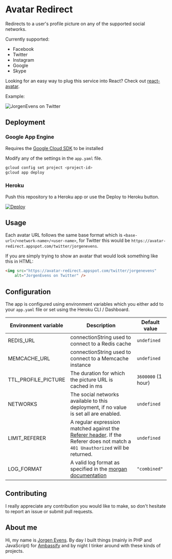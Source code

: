 # Avatar Redirect

Redirects to a user's profile picture on any of the supported social networks.

Currently supported:

- Facebook
- Twitter
- Instagram
- Google
- Skype

Looking for an easy way to plug this service into React? Check out [react-avatar](https://github.com/Sitebase/react-avatar).

Example:

![JorgenEvens on Twitter](https://avatar-redirect.appspot.com/twitter/JorgenEvens?size=bigger)

## Deployment

### Google App Engine

Requires the [Google Cloud SDK](https://cloud.google.com/sdk/) to be installed

Modify any of the settings in the `app.yaml` file.

```sh
gcloud config set project <project-id>
gcloud app deploy
```

### Heroku

Push this repository to a Heroku app or use the Deploy to Heroku button.

[![Deploy](https://www.herokucdn.com/deploy/button.svg)](https://heroku.com/deploy)

## Usage

Each avatar URL follows the same base format which is `<base-url>/<network-name>/<user-name>`, for Twitter this would be `https://avatar-redirect.appspot.com/twitter/jorgenevens`.

If you are simply trying to show an avatar that would look something like this in HTML:

```html
<img src="https://avatar-redirect.appspot.com/twitter/jorgenevens"
    alt="JorgenEvens on Twitter" />
```

## Configuration

The app is configured using environment variables which you either add to your `app.yaml` file or set using the Heroku CLI / Dashboard.

| Environment variable | Description | Default value |
| --- | --- | --- |
| REDIS\_URL | connectionString used to connect to a Redis cache | `undefined` |
| MEMCACHE\_URL | connectionString used to connect to a Memcache instance | `undefined` |
| TTL\_PROFILE\_PICTURE | The duration for which the picture URL is cached in ms | `3600000` (1 hour) |
| NETWORKS | The social networks available to this deployment, if no value is set all are enabled. | `undefined` |
| LIMIT\_REFERER | A regular expression matched against the [Referer header](https://developer.mozilla.org/en-US/docs/Web/HTTP/Headers/Referer). If the Referer does not match a `401 Unauthorized` will be returned. | `undefined` |
| LOG\_FORMAT | A valid log format as specified in the [morgan documentation](https://github.com/expressjs/morgan#predefined-formats) | `"combined"` |

## Contributing

I really appreciate any contribution you would like to make, so don't hesitate to report an issue or submit pull requests.

## About me

Hi, my name is [Jorgen Evens](https://jorgen.evens.eu). By day I built things (mainly in PHP and JavaScript) for [Ambassify](https://ambassify.com) and by night I tinker around with these kinds of projects.